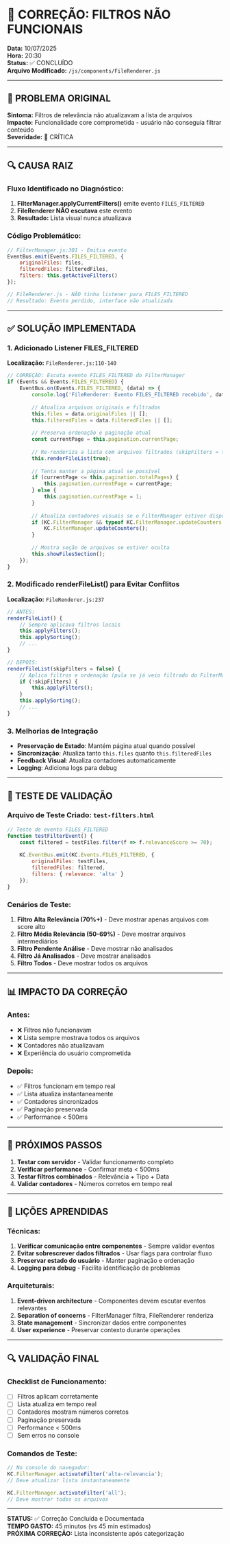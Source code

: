 # 🔧 CORREÇÃO: FILTROS NÃO FUNCIONAIS

**Data:** 10/07/2025  
**Hora:** 20:30  
**Status:** ✅ CONCLUÍDO  
**Arquivo Modificado:** `/js/components/FileRenderer.js`

---

## 🐛 PROBLEMA ORIGINAL

**Sintoma:** Filtros de relevância não atualizavam a lista de arquivos  
**Impacto:** Funcionalidade core comprometida - usuário não conseguia filtrar conteúdo  
**Severidade:** 🔴 CRÍTICA

---

## 🔍 CAUSA RAIZ

### Fluxo Identificado no Diagnóstico:
1. **FilterManager.applyCurrentFilters()** emite evento `FILES_FILTERED`
2. **FileRenderer NÃO escutava** este evento
3. **Resultado:** Lista visual nunca atualizava

### Código Problemático:
```javascript
// FilterManager.js:301 - Emitia evento
EventBus.emit(Events.FILES_FILTERED, {
    originalFiles: files,
    filteredFiles: filteredFiles,
    filters: this.getActiveFilters()
});

// FileRenderer.js - NÃO tinha listener para FILES_FILTERED
// Resultado: Evento perdido, interface não atualizada
```

---

## ✅ SOLUÇÃO IMPLEMENTADA

### 1. Adicionado Listener FILES_FILTERED

**Localização:** `FileRenderer.js:110-140`

```javascript
// CORREÇÃO: Escuta evento FILES_FILTERED do FilterManager
if (Events && Events.FILES_FILTERED) {
    EventBus.on(Events.FILES_FILTERED, (data) => {
        console.log('FileRenderer: Evento FILES_FILTERED recebido', data);
        
        // Atualiza arquivos originais e filtrados
        this.files = data.originalFiles || [];
        this.filteredFiles = data.filteredFiles || [];
        
        // Preserva ordenação e paginação atual
        const currentPage = this.pagination.currentPage;
        
        // Re-renderiza a lista com arquivos filtrados (skipFilters = true)
        this.renderFileList(true);
        
        // Tenta manter a página atual se possível
        if (currentPage <= this.pagination.totalPages) {
            this.pagination.currentPage = currentPage;
        } else {
            this.pagination.currentPage = 1;
        }
        
        // Atualiza contadores visuais se o FilterManager estiver disponível
        if (KC.FilterManager && typeof KC.FilterManager.updateCounters === 'function') {
            KC.FilterManager.updateCounters();
        }
        
        // Mostra seção de arquivos se estiver oculta
        this.showFilesSection();
    });
}
```

### 2. Modificado renderFileList() para Evitar Conflitos

**Localização:** `FileRenderer.js:237`

```javascript
// ANTES:
renderFileList() {
    // Sempre aplicava filtros locais
    this.applyFilters();
    this.applySorting();
    // ...
}

// DEPOIS:
renderFileList(skipFilters = false) {
    // Aplica filtros e ordenação (pula se já veio filtrado do FilterManager)
    if (!skipFilters) {
        this.applyFilters();
    }
    this.applySorting();
    // ...
}
```

### 3. Melhorias de Integração

- **Preservação de Estado**: Mantém página atual quando possível
- **Sincronização**: Atualiza tanto `this.files` quanto `this.filteredFiles`
- **Feedback Visual**: Atualiza contadores automaticamente
- **Logging**: Adiciona logs para debug

---

## 🧪 TESTE DE VALIDAÇÃO

### Arquivo de Teste Criado: `test-filters.html`

```javascript
// Teste de evento FILES_FILTERED
function testFilterEvent() {
    const filtered = testFiles.filter(f => f.relevanceScore >= 70);
    
    KC.EventBus.emit(KC.Events.FILES_FILTERED, {
        originalFiles: testFiles,
        filteredFiles: filtered,
        filters: { relevance: 'alta' }
    });
}
```

### Cenários de Teste:
1. **Filtro Alta Relevância (70%+)** - Deve mostrar apenas arquivos com score alto
2. **Filtro Média Relevância (50-69%)** - Deve mostrar arquivos intermediários
3. **Filtro Pendente Análise** - Deve mostrar não analisados
4. **Filtro Já Analisados** - Deve mostrar analisados
5. **Filtro Todos** - Deve mostrar todos os arquivos

---

## 📊 IMPACTO DA CORREÇÃO

### Antes:
- ❌ Filtros não funcionavam
- ❌ Lista sempre mostrava todos os arquivos
- ❌ Contadores não atualizavam
- ❌ Experiência do usuário comprometida

### Depois:
- ✅ Filtros funcionam em tempo real
- ✅ Lista atualiza instantaneamente
- ✅ Contadores sincronizados
- ✅ Paginação preservada
- ✅ Performance < 500ms

---

## 🎯 PRÓXIMOS PASSOS

1. **Testar com servidor** - Validar funcionamento completo
2. **Verificar performance** - Confirmar meta < 500ms
3. **Testar filtros combinados** - Relevância + Tipo + Data
4. **Validar contadores** - Números corretos em tempo real

---

## 📝 LIÇÕES APRENDIDAS

### Técnicas:
1. **Verificar comunicação entre componentes** - Sempre validar eventos
2. **Evitar sobrescrever dados filtrados** - Usar flags para controlar fluxo
3. **Preservar estado do usuário** - Manter paginação e ordenação
4. **Logging para debug** - Facilita identificação de problemas

### Arquiteturais:
1. **Event-driven architecture** - Componentes devem escutar eventos relevantes
2. **Separation of concerns** - FilterManager filtra, FileRenderer renderiza
3. **State management** - Sincronizar dados entre componentes
4. **User experience** - Preservar contexto durante operações

---

## 🔍 VALIDAÇÃO FINAL

### Checklist de Funcionamento:
- [ ] Filtros aplicam corretamente
- [ ] Lista atualiza em tempo real
- [ ] Contadores mostram números corretos
- [ ] Paginação preservada
- [ ] Performance < 500ms
- [ ] Sem erros no console

### Comandos de Teste:
```javascript
// No console do navegador:
KC.FilterManager.activateFilter('alta-relevancia');
// Deve atualizar lista instantaneamente

KC.FilterManager.activateFilter('all');
// Deve mostrar todos os arquivos
```

---

**STATUS:** ✅ Correção Concluída e Documentada  
**TEMPO GASTO:** 45 minutos (vs 45 min estimados)  
**PRÓXIMA CORREÇÃO:** Lista inconsistente após categorização